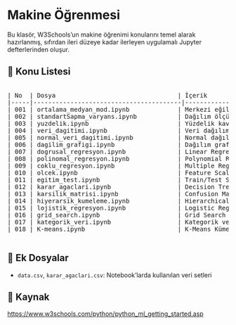 # Makine Öğrenmesi

Bu klasör, W3Schools’un makine öğrenimi konularını temel alarak hazırlanmış, sıfırdan ileri düzeye kadar ilerleyen uygulamalı Jupyter defterlerinden oluşur.

## 📘 Konu Listesi

<pre>
  
| No  | Dosya                                 | İçerik                                      |
|-----|----------------------------------------|---------------------------------------------|
| 001 | ortalama_medyan_mod.ipynb             | Merkezi eğilim ölçüleri                     |
| 002 | standartSapma_varyans.ipynb           | Dağılım ölçüleri                            |
| 003 | yuzdelik.ipynb                        | Yüzdelik kavramı                            |
| 004 | veri_dagitimi.ipynb                   | Veri dağılımı ve histogram                  |
| 005 | normal_veri_dagitimi.ipynb            | Normal dağılım                              |
| 006 | dagilim_grafigi.ipynb                 | Dağılım grafiği çizimi                      |
| 007 | dogrusal_regresyon.ipynb              | Linear Regression                           |
| 008 | polinomal_regresyon.ipynb             | Polynomial Regression                       |
| 009 | coklu_regresyon.ipynb                 | Multiple Regression                         |
| 010 | olcek.ipynb                           | Feature Scaling                             |
| 011 | egitim_test.ipynb                     | Train/Test Split                            |
| 012 | karar_agaclari.ipynb                  | Decision Tree                               |
| 013 | karsilik_matrisi.ipynb                | Confusion Matrix                            |
| 014 | hiyerarsik_kumeleme.ipynb             | Hierarchical Clustering                     |
| 015 | lojistik_regresyon.ipynb              | Logistic Regression                         |
| 016 | grid_search.ipynb                     | Grid Search ile model optimizasyonu         |
| 017 | kategorik_veri.ipynb                  | Kategorik verinin işlenmesi                 |
| 018 | K-means.ipynb                         | K-Means Kümeleme                            |

</pre>

## 📄 Ek Dosyalar
- `data.csv`, `karar_agaclari.csv`: Notebook’larda kullanılan veri setleri

## 🔗 Kaynak
https://www.w3schools.com/python/python_ml_getting_started.asp

